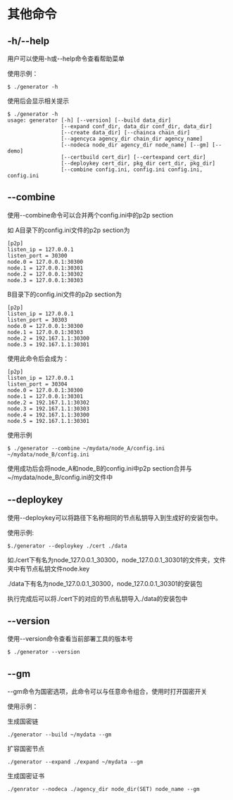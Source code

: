 # 其他命令

## -h/--help

用户可以使用-h或--help命令查看帮助菜单

使用示例：
```
$ ./generator -h
```
使用后会显示相关提示
```
$ ./generator -h
usage: generator [-h] [--version] [--build data_dir]
                 [--expand conf_dir, data_dir conf_dir, data_dir]
                 [--create data_dir] [--chainca chain_dir]
                 [--agencyca agency_dir chain_dir agency_name]
                 [--nodeca node_dir agency_dir node_name] [--gm] [--demo]
                 [--certbuild cert_dir] [--certexpand cert_dir]
                 [--deploykey cert_dir, pkg_dir cert_dir, pkg_dir]
                 [--combine config.ini, config.ini config.ini, config.ini
```

## --combine

使用--combine命令可以合并两个config.ini中的p2p section

如 A目录下的config.ini文件的p2p section为
```
[p2p]
listen_ip = 127.0.0.1
listen_port = 30300
node.0 = 127.0.0.1:30300
node.1 = 127.0.0.1:30301
node.2 = 127.0.0.1:30302
node.3 = 127.0.0.1:30303
```

B目录下的config.ini文件的p2p section为
```
[p2p]
listen_ip = 127.0.0.1
listen_port = 30303
node.0 = 127.0.0.1:30300
node.1 = 127.0.0.1:30303
node.2 = 192.167.1.1:30300
node.3 = 192.167.1.1:30301
```
使用此命令后会成为：
```
[p2p]
listen_ip = 127.0.0.1
listen_port = 30304
node.0 = 127.0.0.1:30300
node.1 = 127.0.0.1:30301
node.2 = 192.167.1.1:30302
node.3 = 192.167.1.1:30303
node.4 = 192.167.1.1:30300
node.5 = 192.167.1.1:30301
```

使用示例
```
$ ./generator --combine ~/mydata/node_A/config.ini  ~/mydata/node_B/config.ini
```
使用成功后会将node_A和node_B的config.ini中p2p section合并与 ~/mydata/node_B/config.ini的文件中

## --deploykey

使用--deploykey可以将路径下名称相同的节点私钥导入到生成好的安装包中。

使用示例:

```
$./generator --deploykey ./cert ./data
```

如./cert下有名为node_127.0.0.1_30300，node_127.0.0.1_30301的文件夹，文件夹中有节点私钥文件node.key

./data下有名为node_127.0.0.1_30300，node_127.0.0.1_30301的安装包

执行完成后可以将./cert下的对应的节点私钥导入./data的安装包中

## --version

使用--version命令查看当前部署工具的版本号
```
$ ./generator --version
```

## --gm

--gm命令为国密选项，此命令可以与任意命令组合，使用时打开国密开关

使用示例：

生成国密链
```
./generator --build ~/mydata --gm
```
扩容国密节点
```
./generator --expand ./expand ~/mydata --gm
```
生成国密证书
```
./genrator --nodeca ./agency_dir node_dir(SET) node_name --gm
```